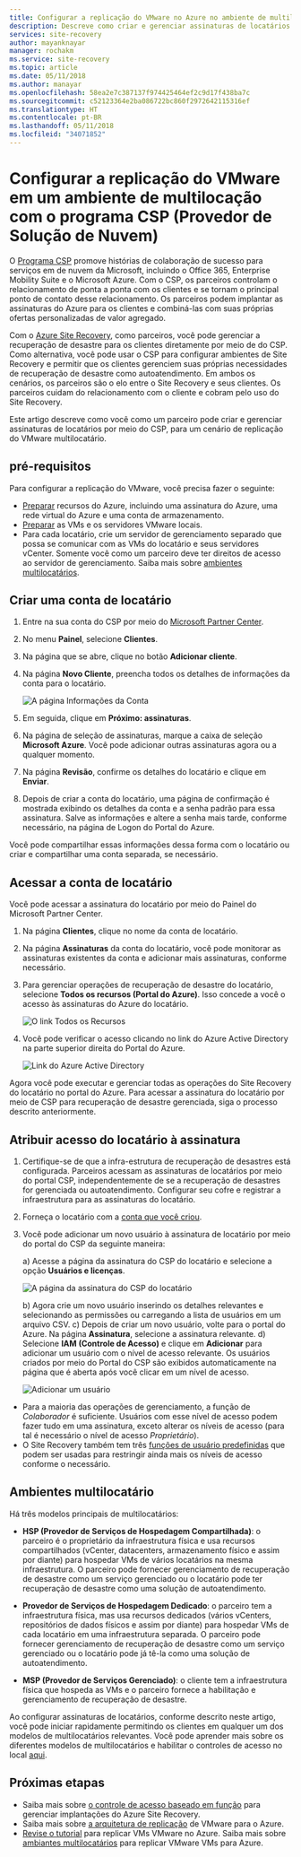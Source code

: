```yaml
---
title: Configurar a replicação do VMware no Azure no ambiente de multilocação usando o Site Recovery e o programa CSP (Provedor de Solução de Nuvem) | Microsoft Docs
description: Descreve como criar e gerenciar assinaturas de locatários por meio do CSP e implantar o Azure Site Recovery em uma configuração com vários locatários
services: site-recovery
author: mayanknayar
manager: rochakm
ms.service: site-recovery
ms.topic: article
ms.date: 05/11/2018
ms.author: manayar
ms.openlocfilehash: 58ea2e7c387137f974425464ef2c9d17f438ba7c
ms.sourcegitcommit: c52123364e2ba086722bc860f2972642115316ef
ms.translationtype: HT
ms.contentlocale: pt-BR
ms.lasthandoff: 05/11/2018
ms.locfileid: "34071852"
---
```

# <a name="set-up-vmware-replication-in-a-multi-tenancy-environment-with-the-cloud-solution-provider-csp-program"></a>Configurar a replicação do VMware em um ambiente de multilocação com o programa CSP (Provedor de Solução de Nuvem)

O [Programa CSP](https://partner.microsoft.com/en-US/cloud-solution-provider) promove histórias de colaboração de sucesso para serviços em de nuvem da Microsoft, incluindo o Office 365, Enterprise Mobility Suite e o Microsoft Azure. Com o CSP, os parceiros controlam o relacionamento de ponta a ponta com os clientes e se tornam o principal ponto de contato desse relacionamento. Os parceiros podem implantar as assinaturas do Azure para os clientes e combiná-las com suas próprias ofertas personalizadas de valor agregado.

Com o [Azure Site Recovery](site-recovery-overview.md), como parceiros, você pode gerenciar a recuperação de desastre para os clientes diretamente por meio de do CSP. Como alternativa, você pode usar o CSP para configurar ambientes de Site Recovery e permitir que os clientes gerenciem suas próprias necessidades de recuperação de desastre como autoatendimento. Em ambos os cenários, os parceiros são o elo entre o Site Recovery e seus clientes. Os parceiros cuidam do relacionamento com o cliente e cobram pelo uso do Site Recovery.

Este artigo descreve como você como um parceiro pode criar e gerenciar assinaturas de locatários por meio do CSP, para um cenário de replicação do VMware multilocatário.

## <a name="prerequisites"></a>pré-requisitos

Para configurar a replicação do VMware, você precisa fazer o seguinte:

- [Preparar](tutorial-prepare-azure.md) recursos do Azure, incluindo uma assinatura do Azure, uma rede virtual do Azure e uma conta de armazenamento.
- [Preparar](vmware-azure-tutorial-prepare-on-premises.md) as VMs e os servidores VMware locais.
- Para cada locatário, crie um servidor de gerenciamento separado que possa se comunicar com as VMs do locatário e seus servidores vCenter. Somente você como um parceiro deve ter direitos de acesso ao servidor de gerenciamento. Saiba mais sobre [ambientes multilocatários](vmware-azure-multi-tenant-overview.md).

## <a name="create-a-tenant-account"></a>Criar uma conta de locatário

1. Entre na sua conta do CSP por meio do [Microsoft Partner Center](https://partnercenter.microsoft.com/).
2. No menu **Painel**, selecione **Clientes**.
3. Na página que se abre, clique no botão **Adicionar cliente**.
4. Na página **Novo Cliente**, preencha todos os detalhes de informações da conta para o locatário.

    ![A página Informações da Conta](./media/vmware-azure-multi-tenant-csp-disaster-recovery/customer-add-filled.png)

5. Em seguida, clique em **Próximo: assinaturas**.
6. Na página de seleção de assinaturas, marque a caixa de seleção **Microsoft Azure**. Você pode adicionar outras assinaturas agora ou a qualquer momento.
7. Na página **Revisão**, confirme os detalhes do locatário e clique em **Enviar**.
8. Depois de criar a conta do locatário, uma página de confirmação é mostrada exibindo os detalhes da conta e a senha padrão para essa assinatura. Salve as informações e altere a senha mais tarde, conforme necessário, na página de Logon do Portal do Azure.

Você pode compartilhar essas informações dessa forma com o locatário ou criar e compartilhar uma conta separada, se necessário.

## <a name="access-the-tenant-account"></a>Acessar a conta de locatário

Você pode acessar a assinatura do locatário por meio do Painel do Microsoft Partner Center.

1. Na página **Clientes**, clique no nome da conta de locatário.
2. Na página **Assinaturas** da conta do locatário, você pode monitorar as assinaturas existentes da conta e adicionar mais assinaturas, conforme necessário.
3. Para gerenciar operações de recuperação de desastre do locatário, selecione **Todos os recursos (Portal do Azure)**. Isso concede a você o acesso às assinaturas do Azure do locatário.

    ![O link Todos os Recursos](./media/vmware-azure-multi-tenant-csp-disaster-recovery/all-resources-select.png)  

4. Você pode verificar o acesso clicando no link do Azure Active Directory na parte superior direita do Portal do Azure.

    ![Link do Azure Active Directory](./media/vmware-azure-multi-tenant-csp-disaster-recovery/aad-admin-display.png)

Agora você pode executar e gerenciar todas as operações do Site Recovery do locatário no portal do Azure. Para acessar a assinatura do locatário por meio de CSP para recuperação de desastre gerenciada, siga o processo descrito anteriormente.

## <a name="assign-tenant-access-to-the-subscription"></a>Atribuir acesso do locatário à assinatura

1. Certifique-se de que a infra-estrutura de recuperação de desastres está configurada. Parceiros acessam as assinaturas de locatários por meio do portal CSP, independentemente de se a recuperação de desastres for gerenciada ou autoatendimento. Configurar seu cofre e registrar a infraestrutura para as assinaturas do locatário.
2. Forneça o locatário com a [conta que você criou](#create-a-tenant-account).
3. Você pode adicionar um novo usuário à assinatura de locatário por meio do portal do CSP da seguinte maneira:

    a) Acesse a página da assinatura do CSP do locatário e selecione a opção **Usuários e licenças**.

      ![A página da assinatura do CSP do locatário](./media/vmware-azure-multi-tenant-csp-disaster-recovery/users-and-licences.png)

      b) Agora crie um novo usuário inserindo os detalhes relevantes e selecionando as permissões ou carregando a lista de usuários em um arquivo CSV.
    c) Depois de criar um novo usuário, volte para o portal do Azure. Na página **Assinatura**, selecione a assinatura relevante.
    d) Selecione **IAM (Controle de Acesso)** e clique em **Adicionar** para adicionar um usuário com o nível de acesso relevante. Os usuários criados por meio do Portal do CSP são exibidos automaticamente na página que é aberta após você clicar em um nível de acesso.

      ![Adicionar um usuário](./media/vmware-azure-multi-tenant-csp-disaster-recovery/add-user-subscription.png)

- Para a maioria das operações de gerenciamento, a função de *Colaborador* é suficiente. Usuários com esse nível de acesso podem fazer tudo em uma assinatura, exceto alterar os níveis de acesso (para tal é necessário o nível de acesso *Proprietário*).
- O Site Recovery também tem três [funções de usuário predefinidas](site-recovery-role-based-linked-access-control.md) que podem ser usadas para restringir ainda mais os níveis de acesso conforme o necessário.

## <a name="multi-tenant-environments"></a>Ambientes multilocatário

Há três modelos principais de multilocatários:

* **HSP (Provedor de Serviços de Hospedagem Compartilhada)**: o parceiro é o proprietário da infraestrutura física e usa recursos compartilhados (vCenter, datacenters, armazenamento físico e assim por diante) para hospedar VMs de vários locatários na mesma infraestrutura. O parceiro pode fornecer gerenciamento de recuperação de desastre como um serviço gerenciado ou o locatário pode ter recuperação de desastre como uma solução de autoatendimento.

* **Provedor de Serviços de Hospedagem Dedicado**: o parceiro tem a infraestrutura física, mas usa recursos dedicados (vários vCenters, repositórios de dados físicos e assim por diante) para hospedar VMs de cada locatário em uma infraestrutura separada. O parceiro pode fornecer gerenciamento de recuperação de desastre como um serviço gerenciado ou o locatário pode já tê-la como uma solução de autoatendimento.

* **MSP (Provedor de Serviços Gerenciado)**: o cliente tem a infraestrutura física que hospeda as VMs e o parceiro fornece a habilitação e gerenciamento de recuperação de desastre.

Ao configurar assinaturas de locatários, conforme descrito neste artigo, você pode iniciar rapidamente permitindo os clientes em qualquer um dos modelos de multilocatários relevantes. Você pode aprender mais sobre os diferentes modelos de multilocatários e habilitar o controles de acesso no local [aqui](vmware-azure-multi-tenant-overview.md).

## <a name="next-steps"></a>Próximas etapas
- Saiba mais sobre [o controle de acesso baseado em função](site-recovery-role-based-linked-access-control.md) para gerenciar implantações do Azure Site Recovery.
- Saiba mais sobre [a arquitetura de replicação](vmware-azure-architecture.md) de VMware para o Azure.
- [Revise o tutorial](vmware-azure-tutorial.md) para replicar VMs VMware no Azure.
Saiba mais sobre [ambiantes multilocatários](vmware-azure-multi-tenant-overview.md) para replicar VMware VMs para Azure.
